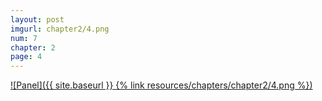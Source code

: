 ```yaml
---
layout: post
imgurl: chapter2/4.png
num: 7
chapter: 2
page: 4
---
```


[![Panel]({{ site.baseurl }} {% link resources/chapters/chapter2/4.png %})]({{page.previous.url}}#panel)